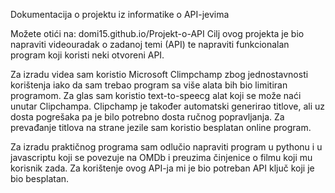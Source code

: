 Dokumentacija o projektu iz informatike o API-jevima

Možete otići na: domi15.github.io/Projekt-o-API
Cilj ovog projekta je bio napraviti videouradak
o zadanoj temi (API) te napraviti funkcionalan
program koji koristi neki otvoreni API.

Za izradu videa sam koristio Microsoft Climpchamp
zbog jednostavnosti korištenja iako da sam
trebao program sa više alata bih bio limitiran
programom. Za glas sam koristio text-to-speecg
alat koji se može naći unutar Clipchampa.
Clipchamp je također automatski generirao
titlove, ali uz dosta pogrešaka pa je bilo potrebno
dosta ručnog popravljanja. Za prevađanje titlova
na strane jezile sam koristio besplatan online
program.

Za izradu praktičnog programa sam odlučio
napraviti program u pythonu i u javascriptu koji
se povezuje na OMDb i preuzima činjenice o filmu
koji mu korisnik zada. Za korištenje ovog API-ja
mi je bio potreban API ključ koji je bio besplatan.

